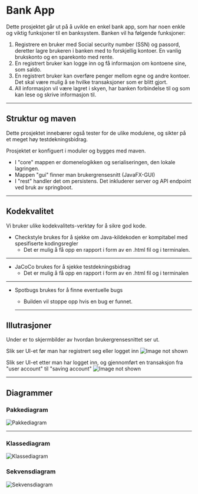 # Bank App  

Dette prosjektet går ut på å uvikle en enkel bank app, som har noen enkle og viktig funksjoner til en banksystem.
Banken vil ha følgende funksjoner:

1. Registrere en bruker med Social security number (SSN) og passord, deretter lagre brukeren i banken med to forskjellig kontoer. En vanlig brukskonto og en sparekonto med rente.
2. En registrert bruker kan logge inn og få informasjon om kontoene sine, som saldo.
3. En registrert bruker kan overføre penger mellom egne og andre kontoer. Det skal være mulig å se hvilke transaksjoner som er blitt gjort.
4. All informasjon vil være lagret i skyen, har banken forbindelse til og som kan lese og skrive informasjon til.

___

## Struktur og maven

Dette prosjektet innebærer også tester for de ulike modulene, og sikter på et meget høy testdekningsbidrag.

Prosjektet er konfiguert i moduler og bygges med maven.

* I "core" mappen er domenelogikken og serialiseringen, den lokale lagringen.
* Mappen "gui" finner man brukergrensesnitt (JavaFX-GUI)
* I "rest" handler det om persistens. Det inkluderer server og API endpoint ved  bruk av springboot.

___

## Kodekvalitet

Vi bruker ulike kodekvalitets-verktøy for å sikre god kode.

* Checkstyle brukes for å sjekke om Java-kildekoden er kompitabel med spesifiserte kodingsregler
  * Det er mulig å få opp en rapport i form av en .html fil og i terminalen.

___

* JaCoCo brukes for å sjekke testdekningsbidrag
  * Det er mulig å få opp en rapport i form av en .html fil og i terminalen

___

* Spotbugs brukes for å finne eventuelle bugs
  * Builden vil stoppe opp hvis en bug er funnet.

  ___

## Illutrasjoner

Under er to skjermbilder av hvordan brukergrensesnittet ser ut.

Slik ser UI-et før man har registrert seg eller logget inn
![Image not shown](../Docs/gui%20images/GUI1.png)

Slik ser UI-et etter man har logget inn, og gjennomført en transaksjon fra "user account" til "saving account"
![Image not shown](../Docs/gui%20images/GUI2.png)

  ___

## Diagrammer

### Pakkediagram

![Pakkediagram](../Docs/release3/pakke.png)
___

### Klassediagram

![Klassediagram](../Docs/release3/Klasse.png)

### Sekvensdiagram

![Sekvensdiagram](../Docs/release3/sekvens.png)
